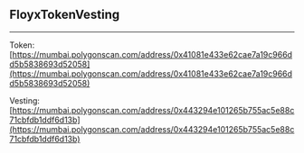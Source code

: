 ## FloyxTokenVesting
-----------------------------------------------------------------------------------------------------------------------------------------------------------------------
Token: [https://mumbai.polygonscan.com/address/0x41081e433e62cae7a19c966dd5b5838693d52058](https://mumbai.polygonscan.com/address/0x41081e433e62cae7a19c966dd5b5838693d52058)

Vesting: [https://mumbai.polygonscan.com/address/0x443294e101265b755ac5e88c71cbfdb1ddf6d13b](https://mumbai.polygonscan.com/address/0x443294e101265b755ac5e88c71cbfdb1ddf6d13b)

